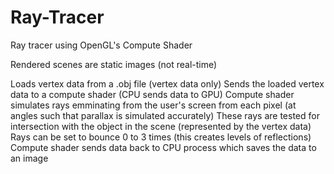 # Ray-Tracer
Ray tracer using OpenGL's Compute Shader

Rendered scenes are static images (not real-time)

Loads vertex data from a .obj file (vertex data only)
Sends the loaded vertex data to a compute shader (CPU sends data to GPU)
Compute shader simulates rays emminating from the user's screen from each pixel (at angles such that parallax is simulated accurately)
These rays are tested for intersection with the object in the scene (represented by the vertex data)
Rays can be set to bounce 0 to 3 times (this creates levels of reflections)
Compute shader sends data back to CPU process which saves the data to an image
